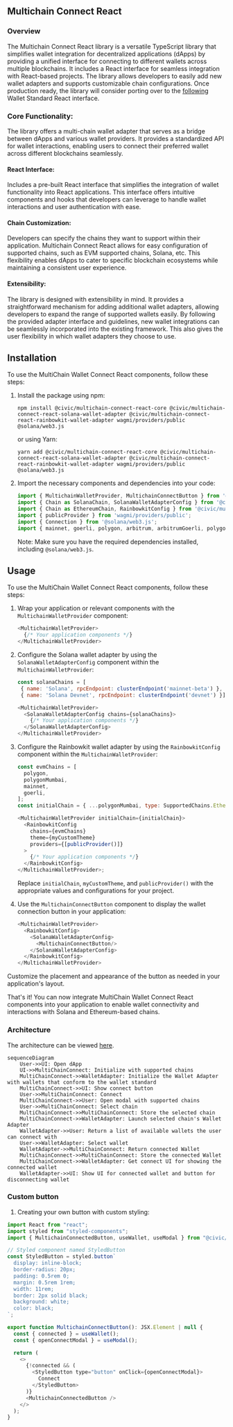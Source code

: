 ## Multichain Connect React

### Overview
The Multichain Connect React library is a versatile TypeScript library that simplifies wallet integration for decentralized applications (dApps) by providing a unified interface for connecting to different wallets across multiple blockchains. It includes a React interface for seamless integration with React-based projects. The library allows developers to easily add new wallet adapters and supports customizable chain configurations. Once production ready, the library will consider porting over to the [following](https://github.com/wallet-standard/wallet-standard/tree/master/packages/react/core) Wallet Standard React interface.

### Core Functionality:
The library offers a multi-chain wallet adapter that serves as a bridge between dApps and various wallet providers. It provides a standardized API for wallet interactions, enabling users to connect their preferred wallet across different blockchains seamlessly.

#### React Interface:
Includes a pre-built React interface that simplifies the integration of wallet functionality into React applications. This interface offers intuitive components and hooks that developers can leverage to handle wallet interactions and user authentication with ease.

#### Chain Customization:
Developers can specify the chains they want to support within their application. Multichain Connect React allows for easy configuration of supported chains, such as EVM supported chains, Solana, etc. This flexibility enables dApps to cater to specific blockchain ecosystems while maintaining a consistent user experience.

#### Extensibility:
The library is designed with extensibility in mind. It provides a straightforward mechanism for adding additional wallet adapters, allowing developers to expand the range of supported wallets easily. By following the provided adapter interface and guidelines, new wallet integrations can be seamlessly incorporated into the existing framework. This also gives the user flexibility in which wallet adapters they choose to use.

## Installation

To use the MultiChain Wallet Connect React components, follow these steps:

1. Install the package using npm:

   ```shell
   npm install @civic/multichain-connect-react-core @civic/multichain-connect-react-solana-wallet-adapter @civic/multichain-connect-react-rainbowkit-wallet-adapter wagmi/providers/public @solana/web3.js
   ```

   or using Yarn:

   ```shell
   yarn add @civic/multichain-connect-react-core @civic/multichain-connect-react-solana-wallet-adapter @civic/multichain-connect-react-rainbowkit-wallet-adapter wagmi/providers/public @solana/web3.js
   ```

2. Import the necessary components and dependencies into your code:

   ```javascript
   import { MultichainWalletProvider, MultichainConnectButton } from '@civic/multichain-connect-react-core';
   import { Chain as SolanaChain, SolanaWalletAdapterConfig } from '@civic/multichain-connect-react-solana-wallet-adapter';
   import { Chain as EthereumChain, RainbowkitConfig } from '@civic/multichain-connect-react-rainbowkit-wallet-adapter';
   import { publicProvider } from 'wagmi/providers/public';
   import { Connection } from '@solana/web3.js';
   import { mainnet, goerli, polygon, arbitrum, arbitrumGoerli, polygonMumbai } from 'wagmi/chains';
   ```

   Note: Make sure you have the required dependencies installed, including `@solana/web3.js`.

## Usage

To use the MultiChain Wallet Connect React components, follow these steps:

1. Wrap your application or relevant components with the `MultichainWalletProvider` component:

   ```javascript
   <MultichainWalletProvider>
     {/* Your application components */}
   </MultichainWalletProvider>
   ```

2. Configure the Solana wallet adapter by using the `SolanaWalletAdapterConfig` component within the `MultichainWalletProvider`:

   ```javascript
   const solanaChains = [
    { name: 'Solana', rpcEndpoint: clusterEndpoint('mainnet-beta') },
    { name: 'Solana Devnet', rpcEndpoint: clusterEndpoint('devnet') }];

   <MultichainWalletProvider>
     <SolanaWalletAdapterConfig chains={solanaChains}>
       {/* Your application components */}
     </SolanaWalletAdapterConfig>
   </MultichainWalletProvider>
   ```

3. Configure the Rainbowkit wallet adapter by using the `RainbowkitConfig` component within the `MultichainWalletProvider`:

   ```javascript
   const evmChains = [
     polygon,
     polygonMumbai,
     mainnet,
     goerli,
   ];
   const initialChain = { ...polygonMumbai, type: SupportedChains.Ethereum };

   <MultichainWalletProvider initialChain={initialChain}>
     <RainbowkitConfig
       chains={evmChains}
       theme={myCustomTheme}
       providers={[publicProvider()]}
     >
       {/* Your application components */}
     </RainbowkitConfig>
   </MultichainWalletProvider>;
   ```

   Replace `initialChain`, `myCustomTheme`, and `publicProvider()` with the appropriate values and configurations for your project.

4. Use the `MultichainConnectButton` component to display the wallet connection button in your application:

   ```javascript
   <MultichainWalletProvider>
     <RainbowkitConfig>
       <SolanaWalletAdapterConfig>
         <MultichainConnectButton/>
       </SolanaWalletAdapterConfig>
     </RainbowkitConfig>
   </MultichainWalletProvider>
   ```

Customize the placement and appearance of the button as needed in your application's layout.

That's it! You can now integrate MultiChain Wallet Connect React components into your application to enable wallet connectivity and interactions with Solana and Ethereum-based chains.

### Architecture

The architecture can be viewed [here](https://mermaid.live/view#pako:eNqVVE1rwzAM_SvC5-0P5FAoHYzCxmCl9JKLGquNwbEzW17ZSv_77Ngt_abLyUh6T3rPcraisZJEJTx9BTINvShcO-xqA_Gbe3LPo9F8WsFHTwbkuO9LZhrj70GzmrSozMQaQw1XMDWKFWr1S7BR3IIPfW8dk4Qm1fmMvgBGsgVqTTyW2DO5EyJuCXIWSjpzb4aYj3lkaKxZWdcB26E-58AzGolO3m6btM1au0kEKQTLwGzNif4rOsvhDq9PKgbXOitR37PjdpsZ6TTTUHy71zUgW5ed8wPFvuPD_r9hME17hvZn95DZTpAH6Z_EwRlA0Moz2BXgNyqNS01HF0cQYjE0aA7-J59ObDkbrFiSOa4PcMWPMk1pEvUsjvD_9vRxmrPhX4kPQudTiBsLPi6fMusjzrK7N8zd72uBX8DiwpcdHvJS-VKSmuQa8SQ6ch0qGR_-NvWpRZTVUS2qeJS0wiilFrXZxVIMbGc_phEVu0BPIvQSef-fyMHdH73-g1Y).

```mermaid
sequenceDiagram
    User->>UI: Open dApp
    UI->>MultiChainConnect: Initialize with supported chains
    MultiChainConnect->>WalletAdapter: Initialize the Wallet Adapter with wallets that conform to the wallet standard
    MultiChainConnect->>UI: Show connect button
    User->>MultiChainConnect: Connect
    MultiChainConnect->>User: Open modal with supported chains
    User->>MultiChainConnect: Select chain
    MultiChainConnect->>MultiChainConnect: Store the selected chain
    MultiChainConnect->>WalletAdapter: Launch selected chain's Wallet Adapter
    WalletAdapter->>User: Return a list of available wallets the user can connect with
    User->>WalletAdapter: Select wallet
    WalletAdapter->>MultiChainConnect: Return connected Wallet
    MultiChainConnect->>MultiChainConnect: Store the connected Wallet
    MultiChainConnect->>WalletAdapter: Get connect UI for showing the connected wallet 
    WalletAdapter->>UI: Show UI for connected wallet and button for disconnecting wallet
```

### Custom button

1. Creating your own button with custom styling:

```javascript
import React from "react";
import styled from "styled-components";
import { MultichainConnectedButton, useWallet, useModal } from "@civic/multichain-connect-react";

// Styled component named StyledButton
const StyledButton = styled.button`
  display: inline-block;
  border-radius: 20px;
  padding: 0.5rem 0;
  margin: 0.5rem 1rem;
  width: 11rem;
  border: 2px solid black;
  background: white;
  color: black;
`;

export function MultichainConnectButton(): JSX.Element | null {
  const { connected } = useWallet();
  const { openConnectModal } = useModal();

  return (
    <>
      {!connected && (
        <StyledButton type="button" onClick={openConnectModal}>
          Connect
        </StyledButton>
      )}
      <MultichainConnectedButton />
    </>
  );
}
```
